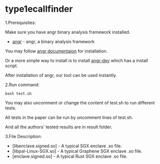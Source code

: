 # type1ecallfinder

1.Prerequisites:

Make sure you have angr binary analysis framework installed.

* [angr](http://angr.io/) - angr, a binary analysis framework

You may follow [angr documentaion](https://docs.angr.io/INSTALL.html) for installation.

Or a more simple way to install is to install [angr-dev](https://github.com/angr/angr-dev) which has a install script.

After installation of angr, our tool can be used instantly.


2.Run command:

```
bash test.sh
```
You may also uncomment or change the content of test.sh to run different tests. 

All tests in the paper can be run by uncomment lines of test.sh.

And all the authors' tested results are in result folder.

3.File Description:

* [libenclave.signed.so] - A typical SGX enclave .so file.
* [libpal-Linux-SGX.so] - A typical Graphene SGX enclave .so file.
* [enclave.signed.so] - A typical Rust SGX enclave .so file.


